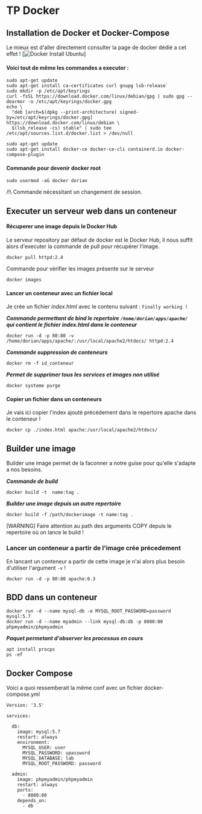 # TP Docker

## Installation de Docker et Docker-Compose

Le mieux est d'aller directement consulter la page de docker dédié a cet effet !  [![Docker Install Ubuntu](https://docs.docker.com/engine/install/ubuntu/)]

#### Voici tout de même les commandes a executer :

```
sudo apt-get update
sudo apt-get install ca-certificates curl gnupg lsb-release`
sudo mkdir -p /etc/apt/keyrings
curl -fsSL https://download.docker.com/linux/debian/gpg | sudo gpg --dearmor -o /etc/apt/keyrings/docker.gpg
echo \
  "deb [arch=$(dpkg --print-architecture) signed-by=/etc/apt/keyrings/docker.gpg] https://download.docker.com/linux/debian \
  $(lsb_release -cs) stable" | sudo tee /etc/apt/sources.list.d/docker.list > /dev/null

sudo apt-get update
sudo apt-get install docker-ce docker-ce-cli containerd.io docker-compose-plugin
```

#### Commande pour devenir docker root
```sudo usermod -aG docker dorian```

/!\ Commande nécessitant un changement de session.

## Executer un serveur web dans un conteneur

#### Récuperer une image depuis le Docker Hub

Le serveur repository par défaut de docker est le Docker Hub, il nous suffit alors d'executer la commande de pull pour récupérer l'image.

```docker pull httpd:2.4```

Commande pour vérifier les images présente sur le serveur

```docker images```


#### Lancer un conteneur avec un fichier local 

Je crée un fichier *index.html* avec le contenu suivant : `Finally working !`


**_Commande permettant de bind le repertoire `/home/dorian/apps/apache/` qui contient le fichier *index.html* dans le conteneur_**
```
docker run -d -p 80:80 -v /home/dorian/apps/apache/:/usr/local/apache2/htdocs/ httpd:2.4
```

**_Commande suppression de conteneurs_**
```
docker rm -f id_conteneur
```

**_Permet de supprimer tous les services et images non utilisé_**
```
docker systeme purge
```


#### Copier un fichier dans un conteneurs

Je vais ici copier l'index ajouté précédement dans le repertoire apache dans le conteneur ! 

```docker cp ./index.html apache:/usr/local/apache2/htdocs/```


## Builder une image


Builder une image permet de la faconner a notre guise pour qu'elle s'adapte a nos besoins.

**_Commande de build_**
```
docker build -t  name:tag .
```

**_Builder une image depuis un autre repertoire_**
```
docker build -f /path/dockerimage -t name:tag .
```

[WARNING] Faire attention au path des arguments COPY depuis le repertoire où on lance le build !

### Lancer un conteneur a partir de l'image crée précedement

En lancant un conteneur a partir de cette image je n'ai alors plus besoin d'utiliser l'argument `-v` !
```
docker run -d -p 80:80 apache:0.3
```

## BDD dans un conteneur
```
docker run -d --name mysql-db -e MYSQL_ROOT_PASSWORD=password mysql:5.7
docker run -d --name myadmin --link mysql-db:db -p 8080:80 phpmyadmin/phpmyadmin
```

**_Paquet permetant d'observer les processus en cours_**
```
apt install procps
ps -ef
```

## Docker Compose

Voici a quoi ressemberait la même conf avec un fichier docker-compose.yml 


```
Version: '3.5'

services:

  db:
    image: mysql:5.7
    restart: always
    environment:
      MYSQL_USER: user
      MYSQL_PASSWORD: upassword
      MYSQL_DATABASE: lab
      MYSQL_ROOT_PASSWORD: password

  admin:
    image: phpmyadmin/phpmyadmin
    restart: always
    ports:
      - 8080:80
    depends_on:
      - db
```


